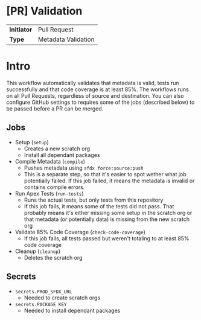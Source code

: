 # [PR] Validation

|               |                       |
| ------------- | --------------------- |
| **Initiator** | Pull Request          | 
| **Type**      | Metadata Validation   |

# Intro

This workflow automatically validates that metadata is valid, tests run successfully and that code coverage is at least 85%. The workflows runs on all Pull Requests, regardless of source and destination. You can also configure GitHub settings to requires some of the jobs (described below) to be passed before a PR can be merged.

## Jobs

- Setup (`setup`)
    - Creates a new scratch org
    - Install all dependant packages
- Compile Metadata (`compile`)
    - Pushes metadata using `sfdx force:source:push`
    - This is a separate step, so that it's easier to spot wether what job potentially failed. If this job failed, it means the metadata is invalid or contains compile errors.
- Run Apex Tests (`run-tests`)
    - Runs the actual tests, but only tests from this repository
    - If this job fails, it means some of the tests did not pass. That probably means it's either missing some setup in the scratch org or that metadata (or potentially data) is missing from the new scratch org
- Validate 85% Code Coverage (`check-code-coverage`)
    - If this job fails, all tests passed but weren't totaling to at least 85% code coverage
- Cleanup (`cleanup`)
    - Deletes the scratch org

## Secrets

- `secrets.PROD_SFDX_URL`
    - Needed to create scratch orgs
- `secrets.PACKAGE_KEY`
    - Needed to install dependant packages